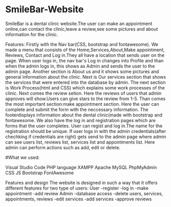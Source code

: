 # SmileBar-Website
SmileBar is a dental clinic website.The user can make an appointment online,can contact the clinic,leave a review,see some pictures and about information for the clinic.

Features:
Firstly with the Nav bar(CSS, bootstrap and fontawesome). We made a menu that consists of the Home,Services,About,Make appointment, Reviews, Contact and Log in.They all have a location that sends user on the page. When user logs in, the nav bar's Log in changes into Profile and than when the admin logs in, this shows as Admin and sends the user to the admin page. Another section is About us and it shows some pictures and general information about the clinic.
Next is Our services section that shows the services that were entered into the database by admin.
The next section is Work Process(html and CSS) which explains some work processes of the clinic.
Next comes the review setion. Here the reviews of users that admin approves will show.Users can give stars to the review from 1-5.
Than comes the most important section:make appointment section. Here the user can complete and submit the form with the neccessary information.
The footerdisplays information about the dental clinic(made with bootstrap and fontawesome.
We also have the log in and registration pages which are forms that the user completes. User can regist and log in.The name for the registration should be unique.
If user logs in with the admin credentials(after chechking if credentials are right) gets send to the admin page where admin can see users list, reviews list, services list and appointments list. Here admin can perform actions such as add, edit or delete.

#What we used:

Visual Studio Code
PHP language
XAMPP
Apache
MySQL
PhpMyAdmin 
CSS
JS
Bootstrap
FontAwesome

Features and design
The website is designed in such a way that it offers different features for two type of users:
User
-register
-log in
-make appointment 
-add review
Admin
-database access
-delete users, services, appointments, reviews 
-edit services
-add services
-approve reviews
